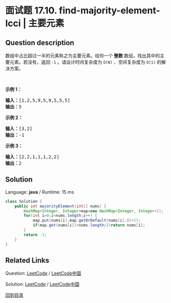 ﻿# 面试题 17.10. find-majority-element-lcci | 主要元素

## Question description

<!--If you want to use the English description, use <p>A majority element is an element that makes up more than half of the items in an array. Given a&nbsp;integers array, find the majority element. If there is no majority element, return -1. Do this in O(N) time and O(1) space.</p>

<p><strong>Example 1: </strong></p>

<pre>
<strong>Input: </strong>[1,2,5,9,5,9,5,5,5]
<strong>Output: </strong>5</pre>

<p>&nbsp;</p>

<p><strong>Example 2: </strong></p>

<pre>
<strong>Input: </strong>[3,2]
<strong>Output: </strong>-1</pre>

<p>&nbsp;</p>

<p><strong>Example 3: </strong></p>

<pre>
<strong>Input: </strong>[2,2,1,1,1,2,2]
<strong>Output: </strong>2
</pre>
 instead-->
<p>数组中占比超过一半的元素称之为主要元素。给你一个<strong> 整数 </strong>数组，找出其中的主要元素。若没有，返回 <code>-1</code> 。请设计时间复杂度为 <code>O(N)</code> 、空间复杂度为 <code>O(1)</code> 的解决方案。</p>

<p> </p>

<p><strong>示例 1：</strong></p>

<pre>
<strong>输入：</strong>[1,2,5,9,5,9,5,5,5]
<strong>输出：</strong>5</pre>

<p><strong>示例 2：</strong></p>

<pre>
<strong>输入：</strong>[3,2]
<strong>输出：</strong>-1</pre>

<p><strong>示例 3：</strong></p>

<pre>
<strong>输入：</strong>[2,2,1,1,1,2,2]
<strong>输出：</strong>2</pre>




## Solution

Language: **java**  /  Runtime: 15 ms

```java
class Solution {
    public int majorityElement(int[] nums) {
        HashMap<Integer, Integer>map=new HashMap<Integer, Integer>();
        for(int i=0;i<nums.length;i++) {
            map.put(nums[i],map.getOrDefault(nums[i],0)+1);
            if(map.get(nums[i])>nums.length/2)return nums[i];
        }
        return -1;
    }
}
```



## Related Links

Question: [LeetCode](https://leetcode.com/problems/find-majority-element-lcci/description/)  /  [LeetCode中国](https://leetcode-cn.com/problems/find-majority-element-lcci/description/)

Solution: [LeetCode](https://leetcode.com/articles/find-majority-element-lcci/)  /  [LeetCode中国](https://leetcode-cn.com/articles/find-majority-element-lcci/)

[回到目录](../README.md)